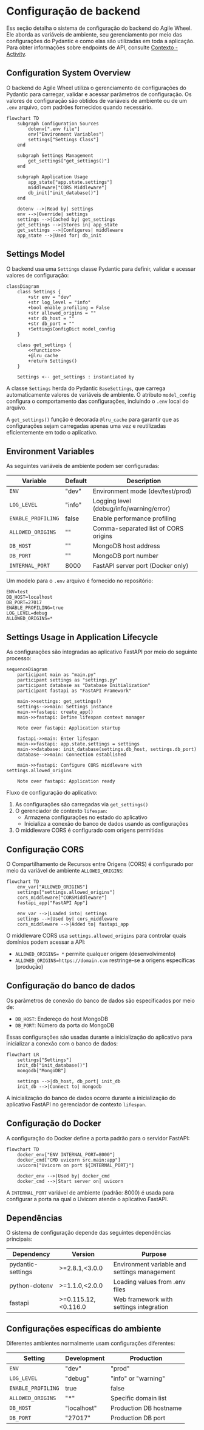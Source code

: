 # Configuração de backend

Ess seção detalha o sistema de configuração do backend do Agile Wheel. Ele aborda as variáveis ​​de ambiente, seu gerenciamento por meio das configurações do Pydantic e como elas são utilizadas em toda a aplicação. Para obter informações sobre endpoints de API, consulte [Contexto - Activity](context-activity.md).

## Configuration System Overview

O backend do Agile Wheel utiliza o gerenciamento de configurações do Pydantic para carregar, validar e acessar parâmetros de configuração. Os valores de configuração são obtidos de variáveis ​​de ambiente ou de um `.env` arquivo, com padrões fornecidos quando necessário.

```mermaid
flowchart TD
    subgraph Configuration Sources
        dotenv[".env file"]
        env["Environment Variables"]
        settings["Settings Class"]
    end

    subgraph Settings Management
        get_settings["get_settings()"]
    end

    subgraph Application Usage
        app_state["app.state.settings"]
        middleware["CORS Middleware"]
        db_init["init_database()"]
    end

    dotenv -->|Read by| settings
    env -->|Override| settings
    settings -->|Cached by| get_settings
    get_settings -->|Stores in| app_state
    get_settings -->|Configures| middleware
    app_state -->|Used for| db_init
```

## Settings Model

O backend usa uma `Settings` classe Pydantic para definir, validar e acessar valores de configuração:

```mermaid
classDiagram
    class Settings {
        +str env = "dev"
        +str log_level = "info"
        +bool enable_profiling = False
        +str allowed_origins = ""
        +str db_host = ""
        +str db_port = ""
        +SettingsConfigDict model_config
    }

    class get_settings {
        <<function>>
        +@lru_cache
        +return Settings()
    }

    Settings <-- get_settings : instantiated by
```

A classe `Settings` herda do Pydantic `BaseSettings`, que carrega automaticamente valores de variáveis ​​de ambiente. O atributo `model_config` configura o comportamento das configurações, incluindo o `.env` local do arquivo.

A `get_settings()` função é decorada `@lru_cache` para garantir que as configurações sejam carregadas apenas uma vez e reutilizadas eficientemente em todo o aplicativo.

## Environment Variables

As seguintes variáveis ​​de ambiente podem ser configuradas:


| Variable           | Default | Description                              |
|--------------------|---------|------------------------------------------|
| `ENV`              | "dev"   | Environment mode (dev/test/prod)         |
| `LOG_LEVEL`        | "info"  | Logging level (debug/info/warning/error) |
| `ENABLE_PROFILING` | false   | Enable performance profiling             |
| `ALLOWED_ORIGINS`  | ""      | Comma-separated list of CORS origins     |
| `DB_HOST`          | ""      | MongoDB host address                     |
| `DB_PORT`          | ""      | MongoDB port number                      |
| `INTERNAL_PORT`    | 8000    | FastAPI server port (Docker only)        |

Um modelo para o `.env` arquivo é fornecido no repositório:

```
ENV=test
DB_HOST=localhost
DB_PORT=27017
ENABLE_PROFILING=true
LOG_LEVEL=debug
ALLOWED_ORIGINS=*
```

##  Settings Usage in Application Lifecycle

As configurações são integradas ao aplicativo FastAPI por meio do seguinte processo:

```mermaid
sequenceDiagram
    participant main as "main.py"
    participant settings as "settings.py"
    participant database as "Database Initialization"
    participant fastapi as "FastAPI Framework"

    main->>settings: get_settings()
    settings-->>main: Settings instance
    main->>fastapi: create_app()
    main->>fastapi: Define lifespan context manager

    Note over fastapi: Application startup

    fastapi->>main: Enter lifespan
    main->>fastapi: app.state.settings = settings
    main->>database: init_database(settings.db_host, settings.db_port)
    database-->>main: Connection established

    main->>fastapi: Configure CORS middleware with settings.allowed_origins

    Note over fastapi: Application ready
```

Fluxo de configuração do aplicativo:

1. As configurações são carregadas via `get_settings()`
2. O gerenciador de contexto `lifespan`:
    - Armazena configurações no estado do aplicativo
    - Inicializa a conexão do banco de dados usando as configurações
3. O middleware CORS é configurado com origens permitidas

## Configuração CORS

O Compartilhamento de Recursos entre Origens (CORS) é configurado por meio da variável de ambiente `ALLOWED_ORIGINS`:

```mermaid
flowchart TD
    env_var["ALLOWED_ORIGINS"]
    settings["settings.allowed_origins"]
    cors_middleware["CORSMiddleware"]
    fastapi_app["FastAPI App"]

    env_var -->|Loaded into| settings
    settings -->|Used by| cors_middleware
    cors_middleware -->|Added to| fastapi_app
```

O middleware CORS usa `settings.allowed_origins` para controlar quais domínios podem acessar a API:

- `ALLOWED_ORIGINS= *` permite qualquer origem (desenvolvimento)
- `ALLOWED_ORIGINS=https://domain.com` restringe-se a origens específicas (produção)

## Configuração do banco de dados

Os parâmetros de conexão do banco de dados são especificados por meio de:

- `DB_HOST`: Endereço do host MongoDB
- `DB_PORT`: Número da porta do MongoDB

Essas configurações são usadas durante a inicialização do aplicativo para inicializar a conexão com o banco de dados:

```mermaid
flowchart LR
    settings["Settings"]
    init_db["init_database()"]
    mongodb["MongoDB"]

    settings -->|db_host, db_port| init_db
    init_db -->|Connect to| mongodb
```

A inicialização do banco de dados ocorre durante a inicialização do aplicativo FastAPI no gerenciador de contexto `lifespan`.

## Configuração do Docker

A configuração do Docker define a porta padrão para o servidor FastAPI:

```mermaid
flowchart TD
    docker_env["ENV INTERNAL_PORT=8000"]
    docker_cmd["CMD uvicorn src.main:app"]
    uvicorn["Uvicorn on port ${INTERNAL_PORT}"]

    docker_env -->|Used by| docker_cmd
    docker_cmd -->|Start server on| uvicorn
```

A `INTERNAL_PORT` variável de ambiente (padrão: 8000) é usada para configurar a porta na qual o Uvicorn atende o aplicativo FastAPI.

## Dependências

O sistema de configuração depende das seguintes dependências principais:

| Dependency        | Version             | Purpose                                      |
|-------------------|---------------------|----------------------------------------------|
| pydantic-settings | >=2.8.1,<3.0.0      | Environment variable and settings management |
| python-dotenv     | >=1.1.0,<2.0.0      | Loading values from .env files               |
| fastapi           | >=0.115.12,<0.116.0 | Web framework with settings integration      |


## Configurações específicas do ambiente

Diferentes ambientes normalmente usam configurações diferentes:

| Setting            | Development | Production             |
|--------------------|-------------|------------------------|
| `ENV`              | "dev"       | "prod"                 |
| `LOG_LEVEL`        | "debug"     | "info" or "warning"    |
| `ENABLE_PROFILING` | true        | false                  |
| `ALLOWED_ORIGINS`  | "*"         | Specific domain list   |
| `DB_HOST`          | "localhost" | Production DB hostname |
| `DB_PORT`          | "27017"     | Production DB port     |
